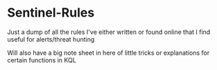 # Sentinel-Rules
Just a dump of all the rules I've either written or found online that I find useful for alerts/threat hunting

Will also have a big note sheet in here of little tricks or explanations for certain functions in KQL
